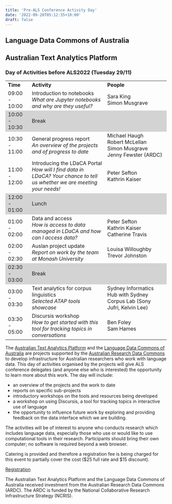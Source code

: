 ```yaml
---
title: 'Pre-ALS Conference Activity Day'
date: '2022-09-20T05:12:35+10:00'
draft: false
---
```


## Language Data Commons of Australia

## Australian Text Analytics Platform

### Day of Activities before ALS2022 (Tuesday 29/11)

<table>
<tr><td><b>Time</b></td><td><b>Activity</b></td><td><b>People</b></td></tr>
<tr><td>09:00 - 10:00</td><td>Introduction to notebooks<br><i>What are Jupyter notebooks and why are they useful?</i>
</td><td>Sara King<br>Simon Musgrave</td></tr>
<tr bgcolor = 'LightGray'><td>10:00 - 10:30</td><td>Break</td><td></td></tr>
<tr><td>10:30 - 11:00</td><td>General progress report<br><i>An overview of the projects and of progress to date</i>
</td><td>Michael Haugh<br>Robert McLellan<br>Simon Musgrave<br>Jenny Fewster (ARDC)</td></tr>
<tr><td>11:00 - 12:00</td><td>Introducing the LDaCA Portal<br><i>How will I find data in LDaCA? Your chance to tell us whether we are meeting your needs!</i></td><td>Peter Sefton<br>Kathrin Kaiser</td></tr>
<tr bgcolor = 'LightGray'><td>12:00 - 01:00</td><td>Lunch</td><td></td></tr>
<tr><td>01:00 - 02:00</td><td>Data and access<br><i>How is access to data managed in LDaCA and how can I access data?</i>
</td><td>Peter Sefton<br>Kathrin Kaiser<br>Catherine Travis</td></tr>
<tr><td>02:00 - 02:30</td><td>Auslan project update<br><i>Report on work by the team at Monash University</i>
</td><td>Louisa Willoughby<br>Trevor Johnston</td></tr>
<tr bgcolor = 'LightGray'><td>02:30 - 03:00</td><td>Break</td><td></td></tr>
<tr><td>03:00 - 03:30</td><td>Text analytics for corpus linguistics<br><i>Selected ATAP tools showcase</i>
</td><td>Sydney Informatics Hub with Sydney Corpus Lab (Sony Jufri, Kelvin Lee)</td></tr>
<tr><td>03:30 - 05:00</td><td>Discursis workshop<br><i>How to get started with this tool for tracking topics in conversations </td><td>Ben Foley<br>Sam Hames</td></tr></i>
</table>

The [Australian Text Analytics Platform](https://www.atap.edu.au/) and the [Language Data Commons of Australia](https://www.ldaca.edu.au/) are projects supported by the [Australian Research Data Commons](https://www.ardc.edu.au) to develop infrastructure for Australian researchers who work with language data. This day of activities organised by the projects will give ALS conference delegates (and anyone else who is interested) the opportunity to learn more about this work. The day will include:

- an overview of the projects and the work to date
- reports on specific sub-projects
- introductory workshops on the tools and resources being developed
- a workshop on using Discursis, a tool for tracking topics in interactive use of language
- the opportunity to influence future work by exploring and providing feedback on the data interface which we are building.

The activities will be of interest to anyone who conducts research which includes language data, especially those who use or would like to use computational tools in their research. Participants should bring their own computer; no software is required beyond a web browser.

Catering is provided and therefore a registration fee is being charged for this event to partially cover the cost ($25 full rate and $15 discount).

[Registration](https://als.asn.au/Conference/Conference2022/Workshops)

The Australian Text Analytics Platform and the Language Data Commons of Australia received investment from the Australian Research Data Commons (ARDC). The ARDC is funded by the National Collaborative Research Infrastructure Strategy (NCRIS).
